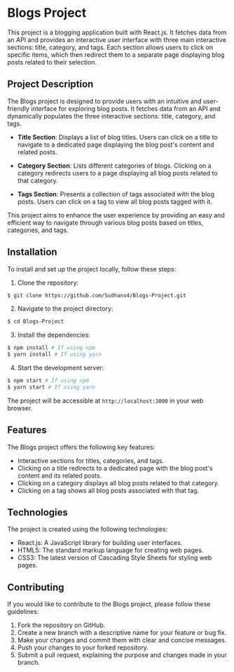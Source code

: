 # Blogs Project

This project is a blogging application built with React.js. It fetches data from an API and provides an interactive user interface with three main interactive sections: title, category, and tags. Each section allows users to click on specific items, which then redirect them to a separate page displaying blog posts related to their selection.

## Project Description

The Blogs project is designed to provide users with an intuitive and user-friendly interface for exploring blog posts. It fetches data from an API and dynamically populates the three interactive sections: title, category, and tags.

- **Title Section**: Displays a list of blog titles. Users can click on a title to navigate to a dedicated page displaying the blog post's content and related posts.

- **Category Section**: Lists different categories of blogs. Clicking on a category redirects users to a page displaying all blog posts related to that category.

- **Tags Section**: Presents a collection of tags associated with the blog posts. Users can click on a tag to view all blog posts tagged with it.

This project aims to enhance the user experience by providing an easy and efficient way to navigate through various blog posts based on titles, categories, and tags.

## Installation

To install and set up the project locally, follow these steps:

1. Clone the repository:

```bash
$ git clone https://github.com/Sudhanv4/Blogs-Project.git
```

2. Navigate to the project directory:

```bash
$ cd Blogs-Project
```

3. Install the dependencies:

```bash
$ npm install # If using npm
$ yarn install # If using yarn
```

4. Start the development server:

```bash
$ npm start # If using npm
$ yarn start # If using yarn
```

The project will be accessible at `http://localhost:3000` in your web browser.

## Features

The Blogs project offers the following key features:

- Interactive sections for titles, categories, and tags.
- Clicking on a title redirects to a dedicated page with the blog post's content and its related posts.
- Clicking on a category displays all blog posts related to that category.
- Clicking on a tag shows all blog posts associated with that tag.

## Technologies

The project is created using the following technologies:

- React.js: A JavaScript library for building user interfaces.
- HTML5: The standard markup language for creating web pages.
- CSS3: The latest version of Cascading Style Sheets for styling web pages.

## Contributing

If you would like to contribute to the Blogs project, please follow these guidelines:

1. Fork the repository on GitHub.
2. Create a new branch with a descriptive name for your feature or bug fix.
3. Make your changes and commit them with clear and concise messages.
4. Push your changes to your forked repository.
5. Submit a pull request, explaining the purpose and changes made in your branch.
